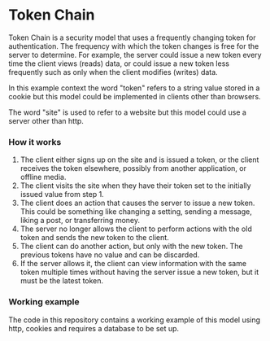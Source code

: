 # Token Chain
Token Chain is a security model that uses a frequently changing token for authentication.
The frequency with which the token changes is free for the server to determine. For example, the server could issue a new token every time the client views (reads) data, or could issue a new token less frequently such as only when the client modifies (writes) data.

In this example context the word "token" refers to a string value stored in a cookie but this model could be implemented in clients other than browsers.

The word "site" is used to refer to a website but this model could use a server other than http.

### How it works
1. The client either signs up on the site and is issued a token, or the client receives the token elsewhere, possibly from another application, or offline media.
2. The client visits the site when they have their token set to the initially issued value from step 1.
3. The client does an action that causes the server to issue a new token. This could be something like changing a setting, sending a message, liking a post, or transferring money.
4. The server no longer allows the client to perform actions with the old token and sends the new token to the client.
5. The client can do another action, but only with the new token. The previous tokens have no value and can be discarded.
6. If the server allows it, the client can view information with the same token multiple times without having the server issue a new token, but it must be the latest token.

### Working example
The code in this repository contains a working example of this model using http, cookies and requires a database to be set up. 